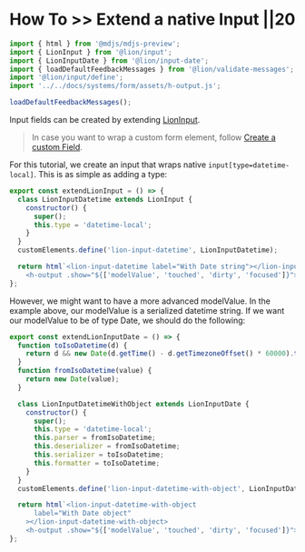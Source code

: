 # How To >> Extend a native Input ||20

```js script
import { html } from '@mdjs/mdjs-preview';
import { LionInput } from '@lion/input';
import { LionInputDate } from '@lion/input-date';
import { loadDefaultFeedbackMessages } from '@lion/validate-messages';
import '@lion/input/define';
import '../../docs/systems/form/assets/h-output.js';

loadDefaultFeedbackMessages();
```

Input fields can be created by extending [LionInput](https://github.com/ing-bank/lion/blob/519759cb09777d3b2b60480a5ef85860cba1310a/docs/components/inputs/input/overview.md).

> In case you want to wrap a custom form element, follow [Create a custom Field](https://github.com/ing-bank/lion/blob/519759cb09777d3b2b60480a5ef85860cba1310a/docs/guides/how-to/create-a-custom-field.md).

For this tutorial, we create an input that wraps native `input[type=datetime-local]`.
This is as simple as adding a type:

```js preview-story
export const extendLionInput = () => {
  class LionInputDatetime extends LionInput {
    constructor() {
      super();
      this.type = 'datetime-local';
    }
  }
  customElements.define('lion-input-datetime', LionInputDatetime);

  return html`<lion-input-datetime label="With Date string"></lion-input-datetime>
    <h-output .show="${['modelValue', 'touched', 'dirty', 'focused']}"></h-output>`;
};
```

However, we might want to have a more advanced modelValue. In the example above, our modelValue is
a serialized datetime string.
If we want our modelValue to be of type Date, we should do the following:

```js preview-story
export const extendLionInputDate = () => {
  function toIsoDatetime(d) {
    return d && new Date(d.getTime() - d.getTimezoneOffset() * 60000).toISOString().split('.')[0];
  }
  function fromIsoDatetime(value) {
    return new Date(value);
  }

  class LionInputDatetimeWithObject extends LionInputDate {
    constructor() {
      super();
      this.type = 'datetime-local';
      this.parser = fromIsoDatetime;
      this.deserializer = fromIsoDatetime;
      this.serializer = toIsoDatetime;
      this.formatter = toIsoDatetime;
    }
  }
  customElements.define('lion-input-datetime-with-object', LionInputDatetimeWithObject);

  return html`<lion-input-datetime-with-object
      label="With Date object"
    ></lion-input-datetime-with-object>
    <h-output .show="${['modelValue', 'touched', 'dirty', 'focused']}"></h-output>`;
};
```
